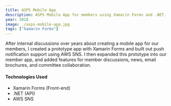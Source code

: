 ```yaml
---
title: ASPS Mobile App
description: ASPS Mobile App for members using Xamarin Forms and .NET.
year: 2018
image: ./asps-mobile-app.jpg
tags: ["Xamarin Forms"]
---
```


After internal discussions over years about creating a mobile app for our members, I created a prototype app with Xamarin Forms and built out push notification support using AWS SNS. I then expanded this prototype into our member app, and added features for member discussions, news, email brochures, and committee collaboration.

#### Technologies Used

* Xamarin Forms (Front-end)
* .NET (API)
* AWS SNS